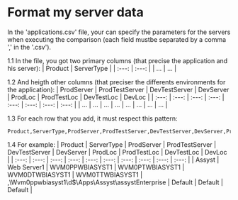 
# Format my server data

In the 'applications.csv' file, your can specify the parameters for the servers when executing the comparison (each field mustbe separated by a comma ',' in the '.csv').

1.1 In the file, you got two primary columns (that precise the application and his server):
| Product | ServerType |
| :---: | :---: |
| ... | ... |
    
1.2 And heigth other columns (that preciser the differents environments for the application):
| ProdServer | ProdTestServer | DevTestServer | DevServer | ProdLoc | ProdTestLoc | DevTestLoc | DevLoc |
| :---: | :---: | :---: | :---: | :---: | :---: | :---: | :---: |
| ... | ... | ... | ... | ... | ... | ... | ... |

1.3 For each row that you add, it must respect this pattern:
    
    Product,ServerType,ProdServer,ProdTestServer,DevTestServer,DevServer,ProdLoc,ProdTestLoc,DevTestLoc,DevLoc

1.4 For example:
| Product | ServerType | ProdServer | ProdTestServer | DevTestServer | DevServer | ProdLoc | ProdTestLoc | DevTestLoc | DevLoc |
| :---: | :---: | :---: | :---: | :---: | :---: | :---: | :---: | :---: | :---: |
| Assyst | Web Server1 | WVM0PPWBIASYST1 | WVM0PTWBIASYST1 | WVM0DTWBIASYST1 | WVM0TTWBIASYST1 | ,\\Wvm0ppwbiasyst1\d$\Apps\Assyst\assystEnterprise | Default | Default | Default |